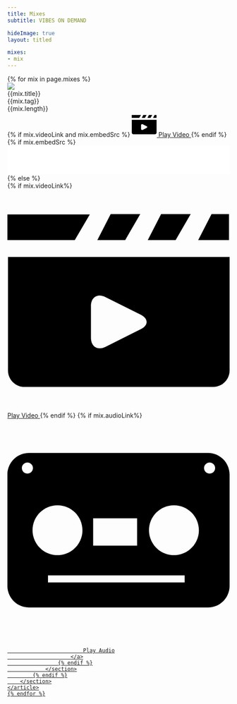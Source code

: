 ```yaml
---
title: Mixes
subtitle: VIBES ON DEMAND

hideImage: true
layout: titled

mixes:
- mix
---
```


<div class="mt-20">
	{% for mix in page.mixes %}
	<article class="w-full flex flex-wrap sm:flex-no-wrap px-6 py-6 bg-{{mix.primary}}-700 rounded-xl shadow-lg hover:shadow-xl border-4 border-transparent hover:border-{{mix.secondary}}-500 transition relative group overflow-hidden smooth-transition mb-5">
		<div class="absolute inset-0 bg-cover w-full bg-center" style="background-image: url('{{mix.coverUrl}}'); filter: blur(8px) brightness(60%);"></div>
		<section class="w-full sm:w-48 sm:h-48 rounded-lg overflow-hidden sm:mr-5 border-4 border-{{mix.secondary}}-500 mb-5 sm:mb-0">
			<img src="{{mix.coverUrl}}">
		</section>
		<section class="flex flex-col justify-between flex-1 cursor-default">
			<div class="mb-4 sm:mb-1">
				<div class="text-2xl md:text-3xl font-semibold text-{{mix.primary}}-100 ">
					{{mix.title}}
				</div>
				<div class="text-lg sm:text-xl font-mono font-semibold text-{{mix.primary}}-300 mb-1">
					{{mix.tag}}
				</div>
				<div class="flex justify-between text-lg sm:text-xl font-mono  text-{{mix.primary}}-300 ">
					<div class="">
						{{mix.length}}
					</div>
					{% if mix.videoLink and mix.embedSrc %}
						<a href="#" class="block no-link-border hover:text-{{mix.primary}}-200 font-semibold smooth-transition flex justify-center items-center">
							<svg version="1.1" xmlns="http://www.w3.org/2000/svg" xmlns:xlink="http://www.w3.org/1999/xlink" x="0px" y="0px" width="56.401px" height="56.4px" viewBox="0 0 56.401 56.4" xml:space="preserve" class="fill-current w-5 h-5 mr-3">
								<g>
									<g>
										<polygon points="33.721,6.26 26.215,6.26 22.83,12.858 29.901,12.858 		"/>
										<polygon points="46.521,6.26 39.015,6.26 35.63,12.858 42.701,12.858 		"/>
										<polygon points="56.25,6.26 51.816,6.26 48.43,12.858 56.25,12.858 		"/>
										<polygon points="20.92,6.358 0,6.358 0,8.214 0,12.858 17.101,12.858 		"/>
										<path d="M0.15,45.974c0,2.302,1.866,4.167,4.167,4.167h47.917c2.301,0,4.167-1.865,4.167-4.167V17.154H0.15V45.974z
										M21.208,29.655c0-2.301,1.669-3.332,3.727-2.303l8.864,4.432c2.058,1.028,2.058,2.697,0,3.727l-8.864,4.432
										c-2.058,1.028-3.727-0.003-3.727-2.303V29.655z"/>
									</g>
								</g>
							</svg>
							Play Video
						</a>
					{% endif %}
				</div>
			</div>
			{% if mix.embedSrc %}
				<section class="rounded overflow-hidden shadow">
					<iframe width="100%" height="65" src="{{mix.embedSrc}}" frameborder="0" loading="lazy"></iframe>
				</section>
			{% else %}
				<section class="flex justify-between items-center">
					{% if mix.videoLink%}
						<a href="{{mix.videoLink}}" class="block text-xl font-mono no-link-border text-{{mix.primary}}-300 hover:text-{{mix.primary}}-200 font-semibold smooth-transition flex justify-center items-center">
							<svg version="1.1" xmlns="http://www.w3.org/2000/svg" xmlns:xlink="http://www.w3.org/1999/xlink" x="0px" y="0px" viewBox="0 0 56.401 56.4" xml:space="preserve" class="fill-current w-5 h-5 mr-3">
								<g>
									<g>
										<polygon points="33.721,6.26 26.215,6.26 22.83,12.858 29.901,12.858 		"/>
										<polygon points="46.521,6.26 39.015,6.26 35.63,12.858 42.701,12.858 		"/>
										<polygon points="56.25,6.26 51.816,6.26 48.43,12.858 56.25,12.858 		"/>
										<polygon points="20.92,6.358 0,6.358 0,8.214 0,12.858 17.101,12.858 		"/>
										<path d="M0.15,45.974c0,2.302,1.866,4.167,4.167,4.167h47.917c2.301,0,4.167-1.865,4.167-4.167V17.154H0.15V45.974z
										M21.208,29.655c0-2.301,1.669-3.332,3.727-2.303l8.864,4.432c2.058,1.028,2.058,2.697,0,3.727l-8.864,4.432
										c-2.058,1.028-3.727-0.003-3.727-2.303V29.655z"/>
									</g>
								</g>
							</svg>
							Play Video
						</a>
					{% endif %}
					{% if mix.audioLink%}
						<a href="{{mix.audioLink}}" class="block text-xl font-mono no-link-border text-{{mix.primary}}-300 hover:text-{{mix.primary}}-200 font-semibold smooth-transition flex justify-center items-center">
							<svg version="1.1" id="Capa_1" xmlns="http://www.w3.org/2000/svg" xmlns:xlink="http://www.w3.org/1999/xlink" x="0px" y="0px" viewBox="0 0 53.523 53.523" class="fill-current w-5 h-5 mr-3" xml:space="preserve">
								<g>
									<g>
										<path d="M48.315,8.157H5.208C2.331,8.157,0,10.489,0,13.365v26.792c0,2.877,2.331,5.209,5.208,5.209h43.107
											c2.877,0,5.208-2.332,5.208-5.209V13.365C53.523,10.489,51.192,8.157,48.315,8.157z M20.655,23.899h10.591v6.582H20.655V23.899z
											M4.818,13.118c-0.738,0-1.336-0.598-1.336-1.335c0-0.737,0.598-1.335,1.336-1.335c0.737,0,1.335,0.598,1.335,1.335
											C6.153,12.521,5.555,13.118,4.818,13.118z M6.057,26.761c0-3.32,2.692-6.011,6.012-6.011s6.011,2.69,6.011,6.011
											c0,3.32-2.691,6.012-6.011,6.012C8.75,32.772,6.057,30.081,6.057,26.761z M42.694,39.356H9.778v-1.719h32.917V39.356z
											M40.12,32.772c-3.321,0-6.012-2.691-6.012-6.012c0-3.32,2.69-6.011,6.012-6.011c3.319,0,6.009,2.69,6.009,6.011
											C46.129,30.081,43.438,32.772,40.12,32.772z M48.706,13.118c-0.737,0-1.335-0.598-1.335-1.335c0-0.737,0.598-1.335,1.335-1.335
											s1.336,0.598,1.336,1.335C50.042,12.521,49.443,13.118,48.706,13.118z"/>
									</g>
								</g>
							</svg>

							Play Audio
						</a>
					{% endif %}
				</section>
			{% endif %}
		</section>
	</article>
	{% endfor %}
</div>
